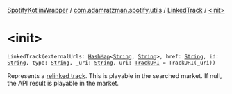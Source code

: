 [SpotifyKotlinWrapper](../../index.md) / [com.adamratzman.spotify.utils](../index.md) / [LinkedTrack](index.md) / [&lt;init&gt;](./-init-.md)

# &lt;init&gt;

`LinkedTrack(externalUrls: `[`HashMap`](https://kotlinlang.org/api/latest/jvm/stdlib/kotlin.collections/-hash-map/index.html)`<`[`String`](https://kotlinlang.org/api/latest/jvm/stdlib/kotlin/-string/index.html)`, `[`String`](https://kotlinlang.org/api/latest/jvm/stdlib/kotlin/-string/index.html)`>, href: `[`String`](https://kotlinlang.org/api/latest/jvm/stdlib/kotlin/-string/index.html)`, id: `[`String`](https://kotlinlang.org/api/latest/jvm/stdlib/kotlin/-string/index.html)`, type: `[`String`](https://kotlinlang.org/api/latest/jvm/stdlib/kotlin/-string/index.html)`, _uri: `[`String`](https://kotlinlang.org/api/latest/jvm/stdlib/kotlin/-string/index.html)`, uri: `[`TrackURI`](../-track-u-r-i/index.md)` = TrackURI(_uri))`

Represents a [relinked track](https://github.com/adamint/spotify-web-api-kotlin/blob/master/README.md#track-relinking). This is playable in the
searched market. If null, the API result is playable in the market.


